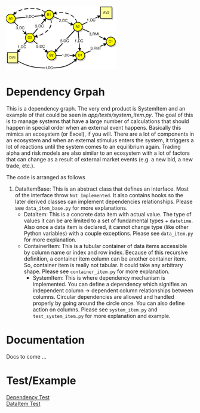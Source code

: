 ![Alt text](dep_graph.png "Dependency Graph")

# Dependency Grpah
This is a dependency graph. The very end product is SystemItem and an example of that could be seen in <I>app/tests/system_item.py</I>.
The goal of this is to manage systems that have a large number of calculations that should happen in special order when an external event happens. Basically this mimics an ecosystem (or Excel), if you will. There are a lot of components in an ecosystem and when an external stimulus enters the system, it triggers a lot of reactions until the system comes to an equilibrium again. Trading alpha and risk models are also similar to an ecosystem with a lot of factors that can change as a result of external market events (e.g. a new bid, a new trade, etc.).<BR>
    
The code is arranged as follows<BR>
1. DataItemBase: This is an abstract class that defines an interface. Most of the interface throw `Not Implemented`. It also contains hooks so the later derived classes can implement dependencies relationships. Please see `data_item_base.py` for more explanations.
    * DataItem: This is a concrete data item with actual value. The type of values it can be are limited to a set of fundamental types + `datetime`. Also once a data item is declared, it cannot change type (like other Python variables) with a couple exceptions. Please see `data_item.py` for more explanation.
    * ContainerItem: This is a tubular container of data items accessible by column name or index and row index. Because of this recursive definition, a container item column can be another container item. So, container item is really not tabular. It could take any arbitrary shape. Please see `container_item.py` for more explanation.
        * SystemItem: This is where dependency mechanism is implemented. You can define a dependency which signifies an independent column -> dependent column relationships between columns. Circular dependencies are allowed and handled properly by going around the circle once.  You can also define action on columns. Please see `system_item.py` and `test_system_item.py` for more explanation and example.


# Documentation
Docs to come ...

# Test/Example
[Dependency Test](app/tests/test_system_item.py)<BR>
[DataItem Test](app/tests/test_data_item.py)
